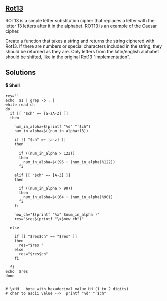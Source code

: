 ## [Rot13](https://www.codewars.com/kata/530e15517bc88ac656000716)

ROT13 is a simple letter substitution cipher that replaces a letter with the letter 13 letters after it in the alphabet. ROT13 is an example of the Caesar cipher.

Create a function that takes a string and returns the string ciphered with Rot13. 
If there are numbers or special characters included in the string, they should be returned as they are. Only letters from the latin/english alphabet should be shifted, like in the original Rot13 "implementation".





## Solutions
#### 💲 Shell
```shell
res=''
echo  $1 | grep -o . | 
while read ch
do
  if [[ "$ch" =~ [a-zA-Z] ]]
  then
    
    num_in_alpha=$(printf "%d" "'$ch")
    num_in_alpha=$((num_in_alpha+13))
    
    if [[ "$ch" =~ [a-z] ]]
    then
      
      if ((num_in_alpha > 122))
      then 
        num_in_alpha=$((96 + (num_in_alpha)%122))
      fi
    
    elif [[ "$ch" =~ [A-Z] ]]
    then
    
      if ((num_in_alpha > 90))
      then 
        num_in_alpha=$((64 + (num_in_alpha)%90))
      fi
    fi
    
    new_ch="$(printf "%x" $num_in_alpha )"
    res="$res$(printf "\x$new_ch")"

  else

    if [[ "$res$ch" == "$res" ]]
    then
      res="$res "
    else
      res="$res$ch"
    fi
  
  fi
echo  $res
done


# \xHH   byte with hexadecimal value HH (1 to 2 digits)
# char to ascii value -->  printf "%d" "'$ch"

```
